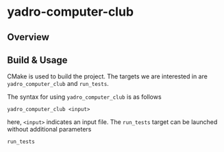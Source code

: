 # yadro-computer-club

## Overview

## Build & Usage

CMake is used to build the project.
The targets we are interested in are `yadro_computer_club` and `run_tests`.

The syntax for using `yadro_computer_club` is as follows
```shell
yadro_computer_club <input>
```
here, `<input>` indicates an input file.
The `run_tests` target can be launched without additional parameters
```shell
run_tests
```
